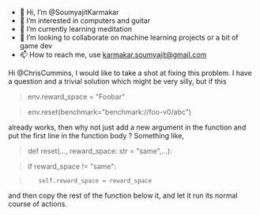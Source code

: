 - 👋 Hi, I’m @SoumyajitKarmakar
- 👀 I’m interested in computers and guitar
- 🌱 I’m currently learning meditation
- 💞️ I’m looking to collaborate on machine learning projects or a bit of game dev
- 📫 How to reach me, use karmakar.soumyajit@gmail.com

Hi @ChrisCummins,
I would like to take a shot at fixing this problem.
I have a question and a trivial solution which might be very silly, but if this

>env.reward_space = "Foobar"

>env.reset(benchmark="benchmark://foo-v0/abc")

already works, then why not just add a new argument in the function and put the first line in the function body ? Something like,

>def reset(..., reward_space: str = "same",...):

>    if reward_space != "same":

>        self.reward_space = reward_space

and then copy the rest of the function below it, and let it run its normal course of actions.

<!---
SoumyajitKarmakar/SoumyajitKarmakar is a ✨ special ✨ repository because its `README.md` (this file) appears on your GitHub profile.
You can click the Preview link to take a look at your changes.
--->
